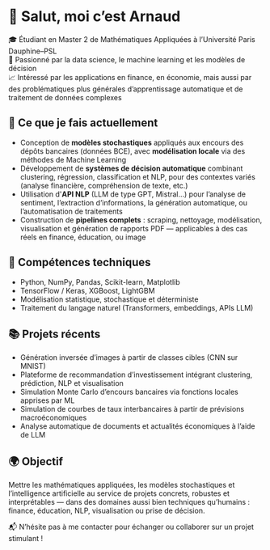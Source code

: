 # 👋 Salut, moi c’est Arnaud

🎓 Étudiant en Master 2 de Mathématiques Appliquées à l’Université Paris Dauphine–PSL  
🧠 Passionné par la data science, le machine learning et les modèles de décision  
📈 Intéressé par les applications en finance, en économie, mais aussi par des problématiques plus générales d’apprentissage automatique et de traitement de données complexes

## 🚀 Ce que je fais actuellement

- Conception de **modèles stochastiques** appliqués aux encours des dépôts bancaires (données BCE), avec **modélisation locale** via des méthodes de Machine Learning  
- Développement de **systèmes de décision automatique** combinant clustering, régression, classification et NLP, pour des contextes variés (analyse financière, compréhension de texte, etc.)  
- Utilisation d'**API NLP** (LLM de type GPT, Mistral…) pour l’analyse de sentiment, l’extraction d’informations, la génération automatique, ou l’automatisation de traitements  
- Construction de **pipelines complets** : scraping, nettoyage, modélisation, visualisation et génération de rapports PDF — applicables à des cas réels en finance, éducation, ou image

## 🧰 Compétences techniques

- Python, NumPy, Pandas, Scikit-learn, Matplotlib  
- TensorFlow / Keras, XGBoost, LightGBM  
- Modélisation statistique, stochastique et déterministe  
- Traitement du langage naturel (Transformers, embeddings, APIs LLM)

## 📚 Projets récents

- Génération inversée d’images à partir de classes cibles (CNN sur MNIST)  
- Plateforme de recommandation d’investissement intégrant clustering, prédiction, NLP et visualisation  
- Simulation Monte Carlo d’encours bancaires via fonctions locales apprises par ML  
- Simulation de courbes de taux interbancaires à partir de prévisions macroéconomiques  
- Analyse automatique de documents et actualités économiques à l’aide de LLM

## 🌍 Objectif

Mettre les mathématiques appliquées, les modèles stochastiques et l’intelligence artificielle au service de projets concrets, robustes et interprétables — dans des domaines aussi bien techniques qu’humains : finance, éducation, NLP, visualisation ou prise de décision.

📬 N’hésite pas à me contacter pour échanger ou collaborer sur un projet stimulant !
